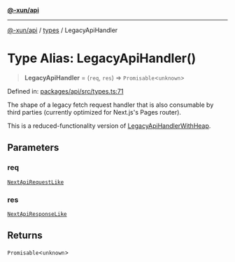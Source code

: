 [**@-xun/api**](../../README.md)

***

[@-xun/api](../../README.md) / [types](../README.md) / LegacyApiHandler

# Type Alias: LegacyApiHandler()

> **LegacyApiHandler** = (`req`, `res`) => `Promisable`\<`unknown`\>

Defined in: [packages/api/src/types.ts:71](https://github.com/Xunnamius/api-utils/blob/8b4c1ce3e472c5937dd3f59fd10531a01373b8ce/packages/api/src/types.ts#L71)

The shape of a legacy fetch request handler that is also consumable by third
parties (currently optimized for Next.js's Pages router).

This is a reduced-functionality version of [LegacyApiHandlerWithHeap](LegacyApiHandlerWithHeap.md).

## Parameters

### req

[`NextApiRequestLike`](../../index/interfaces/NextApiRequestLike.md)

### res

[`NextApiResponseLike`](../../index/type-aliases/NextApiResponseLike.md)

## Returns

`Promisable`\<`unknown`\>
